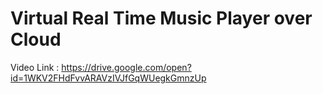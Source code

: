 # Virtual Real Time Music Player over Cloud 

Video Link : https://drive.google.com/open?id=1WKV2FHdFvvARAVzIVJfGqWUegkGmnzUp
